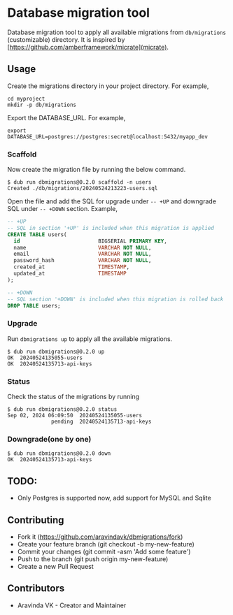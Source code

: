 # Database migration tool

Database migration tool to apply all available migrations from `db/migrations` (customizable) directory. It is inspired by [https://github.com/amberframework/micrate](micrate).

## Usage
Create the migrations directory in your project directory. For example,

```
cd myproject
mkdir -p db/migrations
```

Export the DATABASE_URL. For example,

```
export DATABASE_URL=postgres://postgres:secret@localhost:5432/myapp_dev
```

### Scaffold

Now create the migration file by running the below command.

```console
$ dub run dbmigrations@0.2.0 scaffold -n users
Created ./db/migrations/20240524213223-users.sql
```

Open the file and add the SQL for upgrade under `-- +UP` and downgrade SQL under `-- +DOWN` section. Example,

```sql
-- +UP
-- SQL in section '+UP' is included when this migration is applied
CREATE TABLE users(
  id                         BIGSERIAL PRIMARY KEY,
  name                       VARCHAR NOT NULL,
  email                      VARCHAR NOT NULL,
  password_hash              VARCHAR NOT NULL,
  created_at                 TIMESTAMP,
  updated_at                 TIMESTAMP
);

-- +DOWN
-- SQL section '+DOWN' is included when this migration is rolled back
DROP TABLE users;
```

### Upgrade

Run `dbmigrations up` to apply all the available migrations.

```console
$ dub run dbmigrations@0.2.0 up
OK  20240524135055-users
OK  20240524135713-api-keys
```

### Status

Check the status of the migrations by running

```console
$ dub run dbmigrations@0.2.0 status
Sep 02, 2024 06:09:50  20240524135055-users
              pending  20240524135713-api-keys
```

### Downgrade(one by one)

```console
$ dub run dbmigrations@0.2.0 down
OK  20240524135713-api-keys
```

## TODO:

- Only Postgres is supported now, add support for MySQL and Sqlite

## Contributing

- Fork it (https://github.com/aravindavk/dbmigrations/fork)
- Create your feature branch (git checkout -b my-new-feature)
- Commit your changes (git commit -asm 'Add some feature')
- Push to the branch (git push origin my-new-feature)
- Create a new Pull Request

## Contributors

- Aravinda VK - Creator and Maintainer
